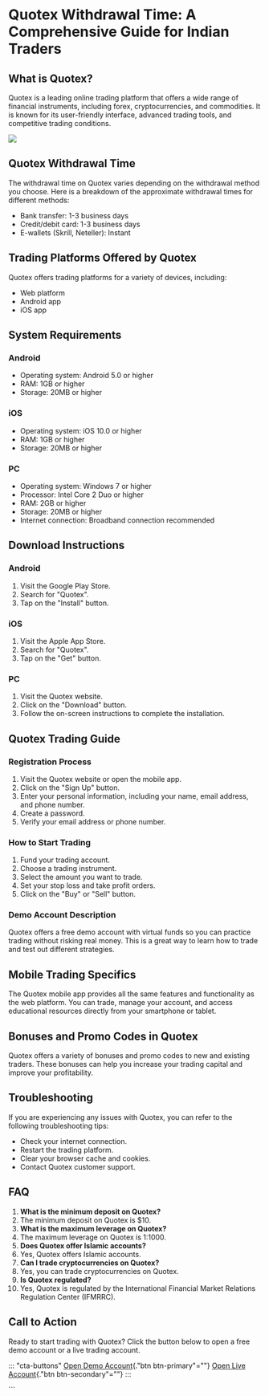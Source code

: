 # Quotex Withdrawal Time: A Comprehensive Guide for Indian Traders

## What is Quotex?

Quotex is a leading online trading platform that offers a wide range of
financial instruments, including forex, cryptocurrencies, and
commodities. It is known for its user-friendly interface, advanced
trading tools, and competitive trading conditions.

[![](https://static.quotex.io/files/4_en/300_250.jpg)](https://traff.sbs/brokerqxlid)

## Quotex Withdrawal Time

The withdrawal time on Quotex varies depending on the withdrawal method
you choose. Here is a breakdown of the approximate withdrawal times for
different methods:

-   Bank transfer: 1-3 business days
-   Credit/debit card: 1-3 business days
-   E-wallets (Skrill, Neteller): Instant

## Trading Platforms Offered by Quotex

Quotex offers trading platforms for a variety of devices, including:

-   Web platform
-   Android app
-   iOS app

## System Requirements

### Android

-   Operating system: Android 5.0 or higher
-   RAM: 1GB or higher
-   Storage: 20MB or higher

### iOS

-   Operating system: iOS 10.0 or higher
-   RAM: 1GB or higher
-   Storage: 20MB or higher

### PC

-   Operating system: Windows 7 or higher
-   Processor: Intel Core 2 Duo or higher
-   RAM: 2GB or higher
-   Storage: 20MB or higher
-   Internet connection: Broadband connection recommended

## Download Instructions

### Android

1.  Visit the Google Play Store.
2.  Search for "Quotex".
3.  Tap on the "Install" button.

### iOS

1.  Visit the Apple App Store.
2.  Search for "Quotex".
3.  Tap on the "Get" button.

### PC

1.  Visit the Quotex website.
2.  Click on the "Download" button.
3.  Follow the on-screen instructions to complete the installation.

## Quotex Trading Guide

### Registration Process

1.  Visit the Quotex website or open the mobile app.
2.  Click on the "Sign Up" button.
3.  Enter your personal information, including your name, email address,
    and phone number.
4.  Create a password.
5.  Verify your email address or phone number.

### How to Start Trading

1.  Fund your trading account.
2.  Choose a trading instrument.
3.  Select the amount you want to trade.
4.  Set your stop loss and take profit orders.
5.  Click on the "Buy" or "Sell" button.

### Demo Account Description

Quotex offers a free demo account with virtual funds so you can practice
trading without risking real money. This is a great way to learn how to
trade and test out different strategies.

## Mobile Trading Specifics

The Quotex mobile app provides all the same features and functionality
as the web platform. You can trade, manage your account, and access
educational resources directly from your smartphone or tablet.

## Bonuses and Promo Codes in Quotex

Quotex offers a variety of bonuses and promo codes to new and existing
traders. These bonuses can help you increase your trading capital and
improve your profitability.

## Troubleshooting

If you are experiencing any issues with Quotex, you can refer to the
following troubleshooting tips:

-   Check your internet connection.
-   Restart the trading platform.
-   Clear your browser cache and cookies.
-   Contact Quotex customer support.

## FAQ

1.  **What is the minimum deposit on Quotex?**
2.  The minimum deposit on Quotex is \$10.
3.  **What is the maximum leverage on Quotex?**
4.  The maximum leverage on Quotex is 1:1000.
5.  **Does Quotex offer Islamic accounts?**
6.  Yes, Quotex offers Islamic accounts.
7.  **Can I trade cryptocurrencies on Quotex?**
8.  Yes, you can trade cryptocurrencies on Quotex.
9.  **Is Quotex regulated?**
10. Yes, Quotex is regulated by the International Financial Market
    Relations Regulation Center (IFMRRC).

## Call to Action

Ready to start trading with Quotex? Click the button below to open a
free demo account or a live trading account.

::: \"cta-buttons\"
[Open Demo Account](\%22https://traff.sbs/brokerqxlid\%22){."btn
btn-primary"=""} [Open Live
Account](\%22https://traff.sbs/brokerqxlid\%22){."btn
btn-secondary"=""}
:::

\`\`\`

